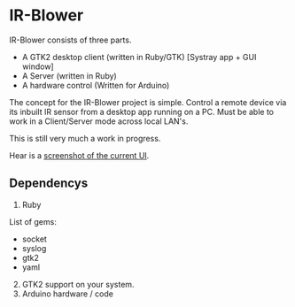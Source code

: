 IR-Blower
=========

IR-Blower consists of three parts.

* A GTK2 desktop client (written in Ruby/GTK) [Systray app + GUI window]
* A Server (written in Ruby)
* A hardware control (Written for Arduino)


The concept for the IR-Blower project is simple.
Control a remote device via its inbuilt IR sensor from a desktop app running on a PC.
Must be able to work in a Client/Server mode across local LAN's.

This is still very much a work in progress.

Hear is a [screenshot of the current UI](http://cache.horan.hk/images/ir-blower-ui-v0.0.1.png).

Dependencys
-------------

1. Ruby

  List of gems:
  * socket
  * syslog
  * gtk2
  * yaml

2. GTK2 support on your system.
3. Arduino hardware / code
